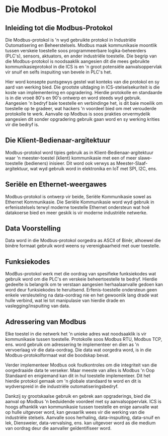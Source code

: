 # Die Modbus-Protokol

## Inleiding tot die Modbus-Protokol

Die Modbus-protokol is 'n wyd gebruikte protokol in Industriële Outomatisering en Beheerstelsels. Modbus maak kommunikasie moontlik tussen verskeie toestelle soos programmeerbare logika-beheerders (PLC's), sensors, aktuators, en ander industriële toestelle. Die begrip van die Modbus-protokol is noodsaaklik aangesien dit die mees gebruikte kommunikasieprotokol in die ICS is en 'n groot potensiële aanvalsoppervlak vir snuif en selfs inspuiting van bevele in PLC's het.

Hier word konsepte puntsgewys gestel wat konteks van die protokol en sy aard van werking bied. Die grootste uitdaging in ICS-stelselsekuriteit is die koste van implementering en opgradering. Hierdie protokolle en standaarde is in die vroeë 80's en 90's ontwerp en word steeds wyd gebruik. Aangesien 'n bedryf baie toestelle en verbindinge het, is dit baie moeilik om toestelle op te gradeer, wat hackers 'n voordeel bied om met verouderde protokolle te werk. Aanvalle op Modbus is soos prakties onvermydelik aangesien dit sonder opgradering gebruik gaan word en sy werking krities vir die bedryf is.

## Die Klient-Bedienaar-argitektuur

Modbus-protokol word tipies gebruik as in Klient-Bedienaar-argitektuur waar 'n meester-toestel (klient) kommunikasie met een of meer slawe-toestelle (bedieners) inisieer. Dit word ook verwys as Meester-Slaaf-argitektuur, wat wyd gebruik word in elektronika en IoT met SPI, I2C, ens.

## Seriële en Ethernet-weergawes

Modbus-protokol is ontwerp vir beide, Seriële Kommunikasie sowel as Ethernet Kommunikasie. Die Seriële Kommunikasie word wyd gebruik in erfenisstelsels terwyl moderne toestelle Ethernet ondersteun wat hoë datakoerse bied en meer geskik is vir moderne industriële netwerke.

## Data Voorstelling

Data word in die Modbus-protokol oorgedra as ASCII of Binêr, alhoewel die binêre formaat gebruik word weens sy verenigbaarheid met ouer toestelle.

## Funksiekodes

ModBus-protokol werk met die oordrag van spesifieke funksiekodes wat gebruik word om die PLC's en verskeie beheertoestelle te bedryf. Hierdie gedeelte is belangrik om te verstaan aangesien herhaalaanvalle gedoen kan word deur funksiekodes te heruitsend. Erfenis-toestelle ondersteun geen enkele versleuteling na data-oordrag nie en het gewoonlik lang drade wat hulle verbind, wat lei tot manipulasie van hierdie drade en vaslegging/inspuiting van data.

## Adressering van Modbus

Elke toestel in die netwerk het 'n unieke adres wat noodsaaklik is vir kommunikasie tussen toestelle. Protokolle soos Modbus RTU, Modbus TCP, ens. word gebruik om adressering te implementeer en dien as 'n vervoerlaag vir die data-oordrag. Die data wat oorgedra word, is in die Modbus-protokolformaat wat die boodskap bevat.

Verder implementeer Modbus ook foutkontroles om die integriteit van die oorgedraaide data te verseker. Maar meeste van alles is Modbus 'n Oop Standaard en enigiemand kan dit in hul toestelle implementeer. Dit het hierdie protokol gemaak om 'n globale standaard te word en dit is wydverspreid in die industriële outomatiseringsbedryf.

Dankzij sy grootskaalse gebruik en gebrek aan opgraderings, bied die aanval op Modbus 'n beduidende voordeel met sy aanvalsoppervlak. ICS is hoogs afhanklik van kommunikasie tussen toestelle en enige aanvalle wat op hulle uitgevoer word, kan gevaarlik wees vir die werking van die industriële stelsels. Aanvalle soos herhaling, data-inspuiting, data-snuif en lek, Diensweier, data-vervalsing, ens. kan uitgevoer word as die medium van oordrag deur die aanvaller geïdentifiseer word.
